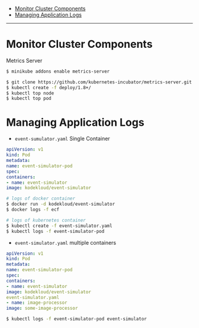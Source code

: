- [Monitor Cluster Components](#monitor-cluster-components)
- [Managing Application Logs](#managing-application-logs)

----

# Monitor Cluster Components

Metrics Server

```bash
$ minikube addons enable metrics-server

$ git clone https://github.com/kubernetes-incubator/metrics-server.git
$ kubectl create -f deploy/1.8+/
$ kubectl top node
$ kubectl top pod
```

# Managing Application Logs

* `event-sumulator.yaml` Single Container

```yaml
apiVersion: v1
kind: Pod
metadata:
name: event-simulator-pod
spec:
containers:
- name: event-simulator
image: kodekloud/event-simulator
```

```bash
# logs of docker container
$ docker run -d kodekloud/event-simulator
$ docker logs -f ecf

# logs of kubernetes container
$ kubectl create -f event-simulator.yaml
$ kubectl logs -f event-simulator-pod
```

* `event-simulator.yaml` multiple containers

```yaml
apiVersion: v1
kind: Pod
metadata:
name: event-simulator-pod
spec:
containers:
- name: event-simulator
image: kodekloud/event-simulator
event-simulator.yaml
- name: image-processor
image: some-image-processor
```

```bash
$ kubectl logs -f event-simulator-pod event-simulator
```
